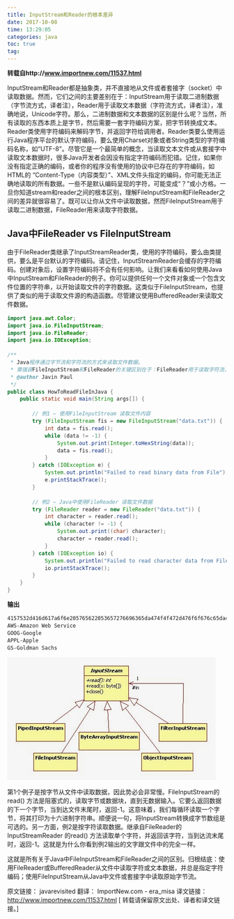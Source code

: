```yaml
---
title: InputStream和Reader的根本差异
date: 2017-10-08
time: 13:29:05
categories: java
toc: true
tag: 
---
```

</p>

**转载自http://www.importnew.com/11537.html**

InputStream和Reader都是抽象类，并不直接地从文件或者套接字（socket）中读取数据。然而，它们之间的主要差别在于：InputStream用于读取二进制数据（字节流方式，译者注），Reader用于读取文本数据（字符流方式，译者注），准确地说，Unicode字符。那么，二进制数据和文本数据的区别是什么呢？当然，所有读取的东西本质上是字节，然后需要一套字符编码方案，把字节转换成文本。Reader类使用字符编码来解码字节，并返回字符给调用者。Reader类要么使用运行Java程序平台的默认字符编码，要么使用Charset对象或者String类型的字符编码名称，如“UTF-8”。尽管它是一个最简单的概念，当读取文本文件或从套接字中读取文本数据时，很多Java开发者会因没有指定字符编码而犯错。记住，如果你没有指定正确的编码，或者你的程序没有使用的协议中已存在的字符编码，如HTML的 “Content-Type（内容类型）”、XML文件头指定的编码，你可能无法正确地读取的所有数据。一些不是默认编码呈现的字符，可能变成“？”或小方格。一旦你知道stream和reader之间的根本区别，理解FileInputStream和FileReader之间的差异就很容易了。既可以让你从文件中读取数据，然而FileInputStream用于读取二进制数据，FileReader用来读取字符数据。

## Java中FileReader vs FileInputStream
由于FileReader类继承了InputStreamReader类，使用的字符编码，要么由类提供，要么是平台默认的字符编码。请记住，InputStreamReader会缓存的字符编码。创建对象后，设置字符编码将不会有任何影响。让我们来看看如何使用Java中InputStream和FileReader的例子。你可以提供任何一个文件对象或一个包含文件位置的字符串，以开始读取文件的字符数据。这类似于FileInputStream，也提供了类似的用于读取文件源的构造函数。尽管建议使用BufferedReader来读取文件数据。

```java
import java.awt.Color;
import java.io.FileInputStream;
import java.io.FileReader;
import java.io.IOException;
 
/**
 * Java程序通过字节流和字符流的方式来读取文件数据。
 * 需强调FileInputStream和FileReader的关键区别在于：FileReader用于读取字符流，而FileInputStream用来读取原始字节流。
 * @author Javin Paul
 */
public class HowToReadFileInJava {
    public static void main(String args[]) {
 
        // 例1 – 使用FileInputStream 读取文件内容
        try (FileInputStream fis = new FileInputStream("data.txt")) {
            int data = fis.read();
            while (data != -1) {
                System.out.print(Integer.toHexString(data));
                data = fis.read();
            }
        } catch (IOException e) {
            System.out.println("Failed to read binary data from File");
            e.printStackTrace();
        }
 
        // 例2 – Java中使用FileReader 读取文件数据
        try (FileReader reader = new FileReader("data.txt")) {
            int character = reader.read();
            while (character != -1) {
                System.out.print((char) character);
                character = reader.read();
            }
        } catch (IOException io) {
            System.out.println("Failed to read character data from File");
            io.printStackTrace();
        }
    }
}
```

**输出**

```bash
4157532d416d617a6f6e205765622053657276696365da474f4f472d476f6f676c65da4150504c2d4170706c65da47532d476f6c646d616e205361636873
AWS-Amazon Web Service
GOOG-Google
APPL-Apple
GS-Goldman Sachs
```

![](https://github.com/tucaoxingren/ProgramingNote/raw/master/img/InputStream和Reader的根本差异.jpg)

第1个例子是按字节从文件中读取数据，因此势必会非常慢。FileInputStream的read() 方法是阻塞式的，读取字节或数据块，直到无数据输入。它要么返回数据的下一个字节，当到达文件末尾时，返回-1。这意味着，我们每循环读取一个字节，将其打印为十六进制字符串。顺便说一句，将InputStream转换成字节数组是可选的。另一方面，例2是按字符读取数据。继承自FileReader的InputStreamReader 的read() 方法读取单个字符，并返回该字符，当到达流末尾时，返回-1。这就是为什么你看到例2输出的文字跟文件中的完全一样。

这就是所有关于Java中FileInputStream和FileReader之间的区别。归根结底：使用FileReader或BufferedReader从文件中读取字符或文本数据，并总是指定字符编码；使用FileInputStream从Java中文件或套接字中读取原始字节流。

原文链接： javarevisited 翻译： ImportNew.com - era_misa
译文链接： http://www.importnew.com/11537.html
[ 转载请保留原文出处、译者和译文链接。]